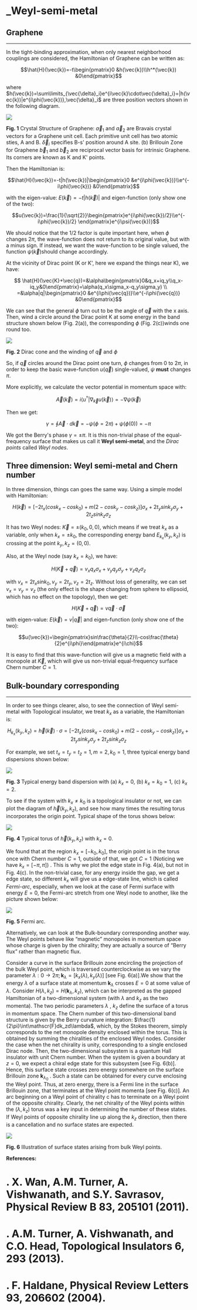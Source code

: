 # _Weyl-semi-metal

## Graphene

-------------
In the tight-binding approximation, when only nearest neighborhood couplings are considered, the Hamiltonian of Graphene can be written as:

   $$\hat{H}(\vec{k})=-t\begin{pmatrix}0 &h(\vec{k})\\h^*(\vec{k}) &0\end{pmatrix}$$

where $h(\vec{k})=\sum\limits_{\vec{\delta}_i}e^{i\vec{k}\cdot\vec{\delta}_i}=|h(\vec{k})|e^{i\phi(\vec{k})},\vec{\delta}_i$ are three position vectors shown in the following diagram.

![](/images/1.png)

   **Fig. 1**  Crystal Structure of Graphene: $\vec{a}_{1}$ and $\vec{a}_{2}$
   are Bravais crystal vectors for a Graphene unit cell. Each primitive
   unit cell has two atomic sties, A and B. $\vec{\delta}_{i}$ specifies
   B-s' position around A site. (b) Brillouin Zone for Graphene
   $\vec{b}_{1}$ and $\vec{b}_{2}$ are reciprocal vector basis for
   intrinsic Graphene. Its corners are known as K and K' points.

Then the Hamiltonian is:

$$\hat{H}(\vec{k})=-t|h(\vec{k})|\begin{pmatrix}0 &e^{i\phi(\vec{k})}\\e^{-i\phi(\vec{k})} &0\end{pmatrix}$$

with the eigen-value: $E(\vec{k})=-t|h(\vec{k})|$ and eigen-function (only show one of the two):

$$u(\vec{k})=\frac{1}{\sqrt{2}}\begin{pmatrix}e^{i\phi(\vec{k})/2}\\e^{-i\phi(\vec{k})/2} \end{pmatrix}e^{i\psi(\vec{k})}$$

We should notice that the $1/2$ factor is quite important here, when $\phi$ changes $2\pi$, the wave-function does not return to its original value, but with a minus sign. If instead, we want the wave-function to be single valued, the function $\psi(\vec{k})$should change accordingly.

At the vicinity of Dirac point (K or K', here we expand the things near K), we have:

$$
   \hat{H}(\vec{K}+\vec{q})=&\alpha\begin{pmatrix}0&q_x+iq_y\\q_x-iq_y&0\end{pmatrix}=\alpha(q_x\sigma_x-q_y\sigma_y) \\
   =&\alpha|q|\begin{pmatrix}0 &e^{i\phi(\vec{q})}\\e^{-i\phi(\vec{q})} &0\end{pmatrix}$$

We can see that the general $\phi$ turn out to be the angle of $\vec{q}$ with the x axis. Then, wind a circle around the Dirac point K at some energy in the band structure shown below (Fig. 2(a)), the corresponding $\phi$ (Fig. 2(c))winds one round too.

![](/images/2.png)

   **Fig. 2** Dirac cone and the winding of $\vec{q}$ and $\phi$

So, if $\vec{q}$ circles around the Dirac point one turn, $\phi$ changes from 0 to $2\pi$, in order to keep the basic wave-function $u(\vec{q})$ single-valued, $\psi$ **must** changes $\pi$.

More explicitly, we calculate the vector potential in momentum space with:

$$\vec{A}(\vec{k})=i\langle u^\dagger |\nabla_{\vec{k}} u(\vec{k})\rangle=-\nabla \psi(\vec{k})$$

Then we get:

$$\gamma=\oint{\vec{A}\cdot d\vec{k}} =-\psi(\phi=2\pi)+\psi(\phi(0))=-\pi$$

We got the Berry's phase $\gamma=\pm\pi$. It is this non-trivial phase of the equal-frequency surface that makes us call it **Weyl semi-metal**, and the *Dirac points* called *Weyl nodes*.

Three dimension: Weyl semi-metal and Chern number
-----------------------------------------------------

In three dimension, things can goes the same way. Using a simple model with Hamiltonian:

$$H(\vec{k})=\left[-2t_x\left(cosk_x-cosk_0\right)+m\left(2-cosk_y-cosk_z\right)\right]\sigma_x+2t_ysink_y\sigma_y+2t_zsink_z\sigma_z$$

It has two Weyl nodes: $\vec{K}=\pm\left(k_0,0,0\right)$, which means if we treat $k_x$ as a variable, only when $k_x=\pm k_0$, the corresponding energy band $E_{k_x}(k_y,k_z)$ is crossing at the point $k_y,k_z=(0,0)$.

Also, at the Weyl node (say $k_x=k_0$), we have:

$$H(\vec{K}+\vec{q})=v_xq_x\sigma_x+v_yq_y\sigma_y+v_zq_z\sigma_z$$

with $v_x=2t_xsink_0,v_y=2t_y,v_z=2t_z$. Without loss of generality, we can set $v_x=v_y=v_z$ (the only effect is the shape changing from sphere to ellipsoid, which has no effect on the topology), then we get:

$$H(\vec{K}+\vec{q})=v\vec{q}\cdot\vec{\sigma}$$

with eigen-value: $E(\vec{k})=v|\vec{q}|$ and eigen-function (only show one of the two):

$$u(\vec{k})=\begin{pmatrix}sin\frac{\theta}{2}\\-cos\frac{\theta}{2}e^{i\phi}\end{pmatrix}e^{i\chi}$$

It is easy to find that this wave-function will give us a magnetic field with a monopole at $\vec{K}$, which will give us non-trivial equal-frequency surface Chern number $C=1$.

## Bulk-boundary corresponding
---------------------------------

In order to see things clearer, also, to see the connection of Weyl semi-metal with Topological insulator, we treat $k_x$ as a variable, the Hamiltonian is:

$$H_{k_x}(k_y,k_z)=\vec{h}(\vec{k})\cdot\sigma=\left[-2t_x\left(cosk_x-cosk_0\right)+m\left(2-cosk_y-cosk_z\right)\right]\sigma_x+2t_ysink_y\sigma_y+2t_zsink_z\sigma_z$$

For example, we set $t_x=t_y=t_z=1,m=2,k_0=1$, three typical energy band dispersions shown below:

![](/images/3.png)

   **Fig. 3** Typical energy band dispersion with (a) $k_x=0$, (b) $k_x=k_0=1$, (c) $k_x=2$.

To see if the system with $k_x\neq k_0$ is a topological insulator or not, we can plot the diagram of $\vec{h}(k_y,k_z)$, and see how many times the resulting torus incorporates the origin point. Typical shape of the torus shows below:

![](/images/4.jpg)

   **Fig. 4** Typical torus of $\vec{h}(k_y,k_z)$ with $k_x=0$.

We found that at the region $k_x=[-k_0,k_0]$, the origin point is in the torus once with Chern number $C=1$, outside of that, we got $C=1$ (Noticing we have $k_x=[-\pi,\pi]$) . This is why we plot the edge state in Fig. 4(a), but not in Fig. 4(c). In the non-trivial case, for any energy inside the gap, we get a edge state, so different $k_x$ will give us a edge-state line, which is called *Fermi-arc*, especially, when we look at the case of Fermi surface with energy $E=0$, the Fermi-arc stretch from one Weyl node to another, like the picture shown below:

![](/images/5.png)

   **Fig. 5** Fermi arc.

Alternatively, we can look at the Bulk-boundary corresponding another way. The Weyl points behave like “magnetic” monopoles in momentum space whose charge is given by the chirality; they are actually a source of “Berry flux” rather than magnetic flux.

Consider a curve in the surface Brillouin zone encircling the projection of the bulk Weyl point, which is traversed counterclockwise as we vary the parameter $\lambda: 0 \to 2\pi; \mathbf{k}_{\lambda} = [k_x (\lambda),k_y (\lambda)]$ [see Fig. 6(a)].We show that the energy $\lambda$ of a surface state at momentum $\mathbf{k}_{\lambda}$ crosses $E = 0$ at some value of $\lambda$. Consider $H(\lambda,k_z) = H(\mathbf{k}_{\lambda},k_z)$, which can be interpreted as the gapped Hamiltonian of a two-dimensional system (with $\lambda$ and $k_z$ as the two momenta). The two periodic parameters $\lambda$ , $k_z$ define the surface of a torus in momentum space. The Chern number of this two-dimensional band structure is given by the Berry curvature integration: $\frac{1}{2\pi}\int\mathscr{F}dk_zd\lambda$, which, by the Stokes theorem, simply corresponds to the net monopole density enclosed within the torus. This is obtained by summing the chiralities of the enclosed Weyl nodes. Consider the case when the net chirality is unity, corresponding to a single enclosed Dirac node. Then, the two-dimensional subsystem is a quantum Hall insulator with unit Chern number. When the
system is given a boundary at $z = 0$, we expect a chiral edge state for this subsystem [see Fig. 6(b)]. Hence, this surface state crosses zero energy somewhere on the surface Brillouin zone $\mathbf{k}_{\lambda_0}$ . Such a state can be obtained for every curve enclosing the Weyl point. Thus, at zero energy, there is a Fermi line in the surface Brillouin zone, that terminates at the Weyl point momenta [see Fig. 6(c)]. An arc beginning on a Weyl point of chirality c has to terminate on a Weyl point of the opposite chirality. Clearly, the net chirality of the Weyl points within the $(\lambda,k_z)$ torus was a key input in determining the number of these states. If Weyl points of opposite chirality line up along
the $k_z$ direction, then there is a cancellation and no surface states are expected.

![](/images/6.png)

   **Fig. 6** Illustration of surface states arising from bulk Weyl points.

**References:**

# . X. Wan, A.M. Turner, A. Vishwanath, and S.Y. Savrasov, Physical Review B **83**, 205101 (2011).
# . A.M. Turner, A. Vishwanath, and C.O. Head, Topological Insulators **6**, 293 (2013).
# . F. Haldane, Physical Review Letters **93**, 206602 (2004).
